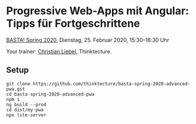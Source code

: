 # Progressive Web-Apps mit Angular: Tipps für Fortgeschrittene

[BASTA! Spring 2020](https://basta.net/session/progressive-web-apps-mit-angular-tipps-fuer-fortgeschrittene/), Dienstag, 25. Februar 2020, 15:30–16:30 Uhr

Your trainer: [Christian Liebel](https://twitter.com/christianliebel), Thinktecture.

## Setup
```
git clone https://github.com/thinktecture/basta-spring-2020-advanced-pwa.git
cd basta-spring-2020-advanced-pwa
npm i
ng build --prod
cd dist/my-pwa
npx lite-server
```
